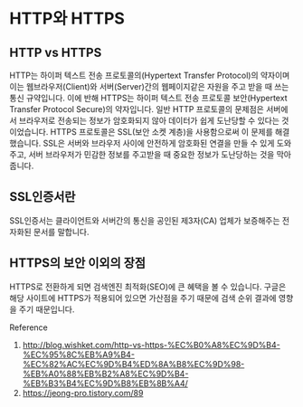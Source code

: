 # HTTP와 HTTPS

## HTTP vs HTTPS   
HTTP는 하이퍼 텍스트 전송 프로토콜의(Hypertext Transfer Protocol)의 약자이며 이는 웹브라우저(Client)와 서버(Server)간의 웹페이지같은 자원을 주고 받을 때 쓰는 통신 규약입니다.
이에 반해 HTTPS는 하이퍼 텍스트 전송 프로토콜 보안(Hypertext Transfer Protocol Secure)의 약자입니다. 일반 HTTP 프로토콜의 문제점은 서버에서 브라우저로 전송되는 
정보가 암호화되지 않아 데이터가 쉽게 도난당할 수 있다는 것이었습니다. HTTPS 프로토콜은 SSL(보안 소켓 계층)을 사용함으로써 이 문제를 해결했습니다. 
SSL은 서버와 브라우저 사이에 안전하게 암호화된 연결을 만들 수 있게 도와주고, 서버 브라우저가 민감한 정보를 주고받을 때 중요한 정보가 도난당하는 것을 막아줍니다.

## SSL인증서란
SSL인증서는 클라이언트와 서버간의 통신을 공인된 제3자(CA) 업체가 보증해주는 전자화된 문서를 말합니다.

## HTTPS의 보안 이외의 장점
HTTPS로 전환하게 되면 검색엔진 최적화(SEO)에 큰 혜택을 볼 수 있습니다. 구글은 해당 사이트에 HTTPS가 적용되어 있으면 가산점을 주기 때문에 검색 순위 결과에 영향을 주기 때문입니다.





Reference   
1. http://blog.wishket.com/http-vs-https-%EC%B0%A8%EC%9D%B4-%EC%95%8C%EB%A9%B4-%EC%82%AC%EC%9D%B4%ED%8A%B8%EC%9D%98-%EB%A0%88%EB%B2%A8%EC%9D%B4-%EB%B3%B4%EC%9D%B8%EB%8B%A4/   
2. https://jeong-pro.tistory.com/89

